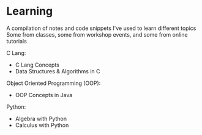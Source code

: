 # Learning
A compilation of notes and code snippets I've used to learn different topics
<br>Some from classes, some from workshop events, and some from online tutorials

C Lang:
* C Lang Concepts
* Data Structures & Algorithms in C

Object Oriented Programming (OOP):
* OOP Concepts in Java

Python:
* Algebra with Python
* Calculus with Python
